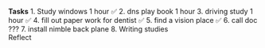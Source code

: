 **Tasks**
	1. Study windows 1 hour ✅
	2. dns play book 1 hour
	3. driving study 1 hour ✅
	4. fill out paper work for dentist ✅
	5. find a vision place ✅
	6. call doc ???
	7. install nimble back plane 
	8. Writing studies   
Reflect 
